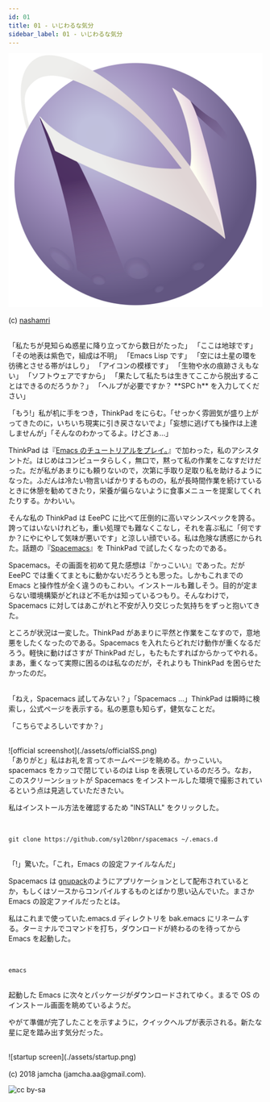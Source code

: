 ```yaml
---
id: 01
title: 01 - いじわるな気分
sidebar_label: 01 - いじわるな気分
---
```


![spacemacs-logo](./assets/spacemacs-logo.svg?sanitize=true)

(c) [nashamri](https://github.com/nashamri/spacemacs-logo)

<br>
「私たちが見知らぬ惑星に降り立ってから数日がたった」  
「ここは地球です」  
「その地表は紫色で，組成は不明」  
「Emacs Lisp です」  
「空には土星の環を彷彿とさせる帯がはしり」  
「アイコンの模様です」  
「生物や水の痕跡さえもない」  
「ソフトウェアですから」  
「果たして私たちは生きてここから脱出することはできるのだろうか？」  
「ヘルプが必要ですか？ **SPC h** を入力してください」

「もう!」私が机に手をつき，ThinkPad をにらむ。「せっかく雰囲気が盛り上がってきたのに，いちいち現実に引き戻さないでよ」「妄想に逃げても操作は上達しませんが」「そんなのわかってるよ。けどさぁ…」

ThinkPad は『[Emacs のチュートリアルをプレイ。](https://jamcha-aa.github.io/Emacs-tutorial/)』で加わった，私のアシスタントだ。はじめはコンピュータらしく，無口で，黙って私の作業をこなすだけだった。だが私があまりにも頼りないので，次第に手取り足取り私を助けるようになった。ふだんは冷たい物言いばかりするものの，私が長時間作業を続けているときに休憩を勧めてきたり，栄養が偏らないように食事メニューを提案してくれたりする。かわいい。

そんな私の ThinkPad は EeePC に比べて圧倒的に高いマシンスペックを誇る。誇ってはいないけれども，重い処理でも難なくこなし，それを喜ぶ私に「何ですか？にやにやして気味が悪いです」と涼しい顔でいる。私は危険な誘惑にかられた。話題の『[Spacemacs](https://spacemacs.org/)』を ThinkPad で試したくなったのである。

Spacemacs。その画面を初めて見た感想は『かっこいい』であった。だが EeePC では重くてまともに動かないだろうとも思った。しかもこれまでの Emacs と操作性が全く違うのもこわい。インストールも難しそう。目的が定まらない環境構築がどれほど不毛かは知っているつもり。そんなわけで，Spacemacs に対してはあこがれと不安が入り交じった気持ちをずっと抱いてきた。

ところが状況は一変した。ThinkPad があまりに平然と作業をこなすので，意地悪をしたくなったのである。Spacemacs を入れたらどれだけ動作が重くなるだろう。軽快に動けばさすが ThinkPad だし，もたもたすればからかってやれる。まあ，重くなって実際に困るのは私なのだが，それよりも ThinkPad を困らせたかったのだ。

<br>
「ねえ，Spacemacs 試してみない？」「Spacemacs …」ThinkPad は瞬時に検索し，公式ページを表示する。私の悪意も知らず，健気なことだ。

「こちらでよろしいですか？」

<br>
![official screenshot](./assets/officialSS.png)

<br>
「ありがと」私はお礼を言ってホームページを眺める。かっこいい。spacemacs をカッコで閉じているのは Lisp を表現しているのだろう。なお，このスクリーンショットが Spacemacs をインストールした環境で撮影されているという点は見逃していただきたい。

私はインストール方法を確認するため "INSTALL" をクリックした。

<br>

    git clone https://github.com/syl20bnr/spacemacs ~/.emacs.d

<br>
「!」驚いた。「これ，Emacs の設定ファイルなんだ」

Spacemacs は [gnupack](http://gnupack.osdn.jp/docs/latest/UsersGuide.html)のようにアプリケーションとして配布されているとか，もしくはソースからコンパイルするものとばかり思い込んでいた。まさか Emacs の設定ファイルだったとは。

私はこれまで使っていた.emacs.d ディレクトリを bak.emacs にリネームする。ターミナルでコマンドを打ち，ダウンロードが終わるのを待ってから Emacs を起動した。

<br>

    emacs

<br>
起動した Emacs に次々とパッケージがダウンロードされてゆく。まるで OS のインストール画面を眺めているようだ。

やがて準備が完了したことを示すように，クイックヘルプが表示される。新たな星に足を踏み出す気分だった。

<br>
![startup screen](./assets/startup.png)

<br>
<br>
(c) 2018 jamcha (jamcha.aa@gmail.com).

![cc by-sa](https://i.creativecommons.org/l/by-sa/4.0/88x31.png)

